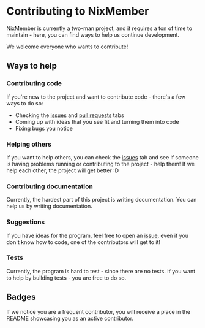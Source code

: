 # Contributing to NixMember

NixMember is currently a two-man project, and it requires a ton of time to maintain - here, you can find ways to help us continue development.

We welcome everyone who wants to contribute!

## Ways to help

### Contributing code

If you're new to the project and want to contribute code - there's a few ways to do so:

* Checking the [issues](https://github.com/nixmember/nixmember/issues?q=is%3Aissue+is%3Aopen+sort%3Aupdated-desc) and [pull requests](https://github.com/nixmember/nixmember/pulls?q=is%3Apr+is%3Aopen+sort%3Aupdated-desc) tabs
* Coming up with ideas that you see fit and turning them into code
* Fixing bugs you notice

### Helping others

If you want to help others, you can check the [issues](https://github.com/nixmember/nixmember/issues?q=is%3Aissue+is%3Aopen+sort%3Aupdated-desc) tab and see if someone is having problems running or contributing to the project - help them! If we help each other, the project will get better :D

### Contributing documentation

Currently, the hardest part of this project is writing documentation. You can help us by writing documentation.

### Suggestions

If you have ideas for the program, feel free to open an [issue](https://github.com/nixmember/nixmember/issues/new), even if you don't know how to code, one of the contributors will get to it!

### Tests

Currently, the program is hard to test - since there are no tests. If you want to help by building tests - you are free to do so.

## Badges

If we notice you are a frequent contributor, you will receive a place in the README showcasing you as an active contributor.